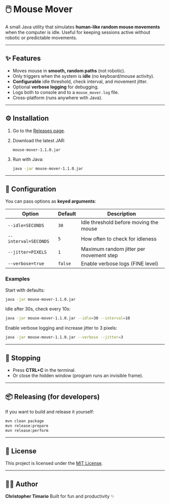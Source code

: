 # 🖱️ Mouse Mover

A small Java utility that simulates **human-like random mouse movements** when the computer is idle.
Useful for keeping sessions active without robotic or predictable movements.

---

## ✨ Features

* Moves mouse in **smooth, random paths** (not robotic).
* Only triggers when the system is **idle** (no keyboard/mouse activity).
* **Configurable** idle threshold, check interval, and movement jitter.
* Optional **verbose logging** for debugging.
* Logs both to console and to a `mouse_mover.log` file.
* Cross-platform (runs anywhere with Java).

---

## ⚙️ Installation

1. Go to the [Releases page](https://github.com/cptimario/mouse-mover/releases).
2. Download the latest JAR:

   ```
   mouse-mover-1.1.0.jar
   ```
3. Run with Java:

   ```bash
   java -jar mouse-mover-1.1.0.jar
   ```

---

## 🔧 Configuration

You can pass options as **keyed arguments**:

| Option               | Default | Description                             |
|----------------------|---------|-----------------------------------------|
| `--idle=SECONDS`     | `30`    | Idle threshold before moving the mouse  |
| `--interval=SECONDS` | `5`     | How often to check for idleness         |
| `--jitter=PIXELS`    | `1`     | Maximum random jitter per movement step |
| `--verbose=true`     | `false` | Enable verbose logs (FINE level)        |

### Examples

Start with defaults:

```bash
java -jar mouse-mover-1.1.0.jar
```

Idle after 30s, check every 10s:

```bash
java -jar mouse-mover-1.1.0.jar --idle=30 --interval=10
```

Enable verbose logging and increase jitter to 3 pixels:

```bash
java -jar mouse-mover-1.1.0.jar --verbose --jitter=3
```

---

## 🛑 Stopping

* Press **CTRL+C** in the terminal.
* Or close the hidden window (program runs an invisible frame).

---

## 📦 Releasing (for developers)

If you want to build and release it yourself:

```bash
mvn clean package
mvn release:prepare
mvn release:perform
```

---

## 📜 License

This project is licensed under the [MIT License](LICENSE).

---

## 👨‍💻 Author

**Christopher Timario**
Built for fun and productivity ✨
